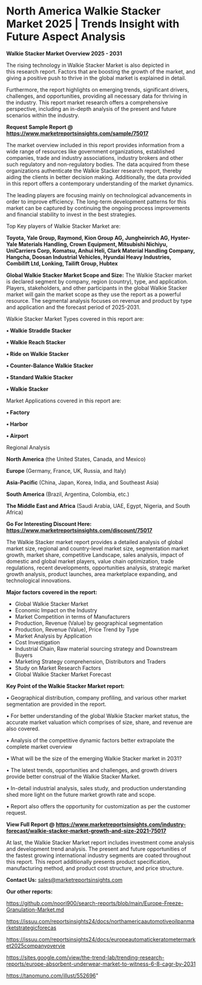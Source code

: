 # North America Walkie Stacker Market 2025 | Trends Insight with Future Aspect Analysis

<Strong> Walkie Stacker Market Overview 2025 - 2031</strong>

The rising technology in Walkie Stacker Market is also depicted in this research report. Factors that are boosting the growth of the market, and giving a positive push to thrive in the global market is explained in detail.

Furthermore, the report highlights on emerging trends, significant drivers, challenges, and opportunities, providing all necessary data for thriving in the industry. This report market research offers a comprehensive perspective, including an in-depth analysis of the present and future scenarios within the industry.

<strong>Request Sample Report @ <a href=https://www.marketreportsinsights.com/sample/75017>https://www.marketreportsinsights.com/sample/75017</a></strong>

The market overview included in this report provides information from a wide range of resources like government organizations, established companies, trade and industry associations, industry brokers and other such regulatory and non-regulatory bodies. The data acquired from these organizations authenticate the Walkie Stacker research report, thereby aiding the clients in better decision making. Additionally, the data provided in this report offers a contemporary understanding of the market dynamics.

The leading players are focusing mainly on technological advancements in order to improve efficiency. The long-term development patterns for this market can be captured by continuing the ongoing process improvements and financial stability to invest in the best strategies.

Top Key players of Walkie Stacker Market are:

<strong>Toyota, Yale Group, Raymond, Kion Group AG, Jungheinrich AG, Hyster-Yale Materials Handling, Crown Equipment, Mitsubishi Nichiyu, UniCarriers Corp, Komatsu, Anhui Heli, Clark Material Handling Company, Hangcha, Doosan Industrial Vehicles, Hyundai Heavy Industries, Combilift Ltd, Lonking, Tailift Group, Hubtex</strong>

<strong><b>Global Walkie Stacker Market Scope and Size:</b></strong>
The Walkie Stacker market is declared segment by company, region (country), type, and application. Players, stakeholders, and other participants in the global Walkie Stacker market will gain the market scope as they use the report as a powerful resource. The segmental analysis focuses on revenue and product by type and application and the forecast period of 2025-2031.

Walkie Stacker Market Types covered in this report are:

<strong>• Walkie Straddle Stacker

• Walkie Reach Stacker

• Ride on Walkie Stacker

• Counter-Balance Walkie Stacker

• Standard Walkie Stacker

• Walkie Stacker</strong>

Market Applications covered in this report are:

<strong>• Factory

• Harbor

• Airport</strong> 

Regional Analysis

<strong>North America</strong> (the United States, Canada, and Mexico)

<strong>Europe</strong> (Germany, France, UK, Russia, and Italy)

<strong>Asia-Pacific</strong> (China, Japan, Korea, India, and Southeast Asia)

<strong>South America</strong> (Brazil, Argentina, Colombia, etc.)

<strong>The Middle East and Africa</strong> (Saudi Arabia, UAE, Egypt, Nigeria, and South Africa)

<strong>Go For Interesting Discount Here: <a href=https://www.marketreportsinsights.com/discount/75017>https://www.marketreportsinsights.com/discount/75017</a></strong>

The Walkie Stacker market report provides a detailed analysis of global market size, regional and country-level market size, segmentation market growth, market share, competitive Landscape, sales analysis, impact of domestic and global market players, value chain optimization, trade regulations, recent developments, opportunities analysis, strategic market growth analysis, product launches, area marketplace expanding, and technological innovations.

<strong><b>Major factors covered in the report:</b></strong>
<ul>
  <li>Global Walkie Stacker Market </li>
  <li>Economic Impact on the Industry</li>
  <li>Market Competition in terms of Manufacturers</li>
  <li>Production, Revenue (Value) by geographical segmentation</li>
  <li>Production, Revenue (Value), Price Trend by Type</li>
  <li>Market Analysis by Application</li>
  <li>Cost Investigation</li>
  <li>Industrial Chain, Raw material sourcing strategy and Downstream Buyers</li>
  <li>Marketing Strategy comprehension, Distributors and Traders</li>
  <li>Study on Market Research Factors</li>
  <li>Global Walkie Stacker Market Forecast</li>
</ul>

<strong><b>Key Point of the Walkie Stacker Market report:</b></strong>

• Geographical distribution, company profiling, and various other market segmentation are provided in the report.

• For better understanding of the global Walkie Stacker market status, the accurate market valuation which comprises of size, share, and revenue are also covered.

• Analysis of the competitive dynamic factors better extrapolate the complete market overview

• What will be the size of the emerging Walkie Stacker market in 2031?

• The latest trends, opportunities and challenges, and growth drivers provide better construal of the Walkie Stacker Market.

• In-detail industrial analysis, sales study, and production understanding shed more light on the future market growth rate and scope.

• Report also offers the opportunity for customization as per the customer request.

<strong><b>View Full Report @ <a href=https://www.marketreportsinsights.com/industry-forecast/walkie-stacker-market-growth-and-size-2021-75017>https://www.marketreportsinsights.com/industry-forecast/walkie-stacker-market-growth-and-size-2021-75017</a></b></strong>


At last, the Walkie Stacker Market report includes investment come analysis and development trend analysis. The present and future opportunities of the fastest growing international industry segments are coated throughout this report. This report additionally presents product specification, manufacturing method, and product cost structure, and price structure.

<strong>Contact Us:</strong>
sales@marketreportsinsights.com

<strong>Our other reports:</strong>

<a href=https://github.com/noori900/search-reports/blob/main/Europe-Freeze-Granulation-Market.md>https://github.com/noori900/search-reports/blob/main/Europe-Freeze-Granulation-Market.md</a>

<a href=https://issuu.com/reportsinsights24/docs/northamericaautomotiveoilpanmarketstrategicforecas>https://issuu.com/reportsinsights24/docs/northamericaautomotiveoilpanmarketstrategicforecas</a>

<a href=https://issuu.com/reportsinsights24/docs/europeautomatickeratometermarket2025companyovervie>https://issuu.com/reportsinsights24/docs/europeautomatickeratometermarket2025companyovervie</a>

<a href=https://sites.google.com/view/the-trend-lab/trending-research-reports/europe-absorbent-underwear-market-to-witness-6-8-cagr-by-2031>https://sites.google.com/view/the-trend-lab/trending-research-reports/europe-absorbent-underwear-market-to-witness-6-8-cagr-by-2031</a>

<a href=https://tanomuno.com/illust/552696>https://tanomuno.com/illust/552696</a>"

